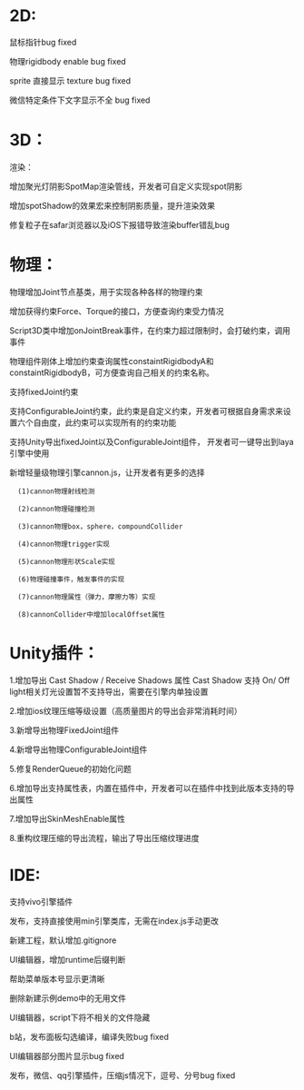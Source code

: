 # 2D:

   鼠标指针bug fixed

   物理rigidbody enable bug fixed
   
   sprite 直接显示 texture bug fixed
   
   微信特定条件下文字显示不全 bug fixed


# 3D：

   渲染：

   增加聚光灯阴影SpotMap渲染管线，开发者可自定义实现spot阴影

   增加spotShadow的效果宏来控制阴影质量，提升渲染效果

   修复粒子在safar浏览器以及iOS下报错导致渲染buffer错乱bug


# 物理：

   物理增加Joint节点基类，用于实现各种各样的物理约束
   
   增加获得约束Force、Torque的接口，方便查询约束受力情况

   Script3D类中增加onJointBreak事件，在约束力超过限制时，会打破约束，调用事件

   物理组件刚体上增加约束查询属性constaintRigidbodyA和constaintRigidbodyB，可方便查询自己相关的约束名称。

   支持fixedJoint约束

   支持ConfigurableJoint约束，此约束是自定义约束，开发者可根据自身需求来设置六个自由度，此约束可以实现所有的约束功能

   支持Unity导出fixedJoint以及ConfigurableJoint组件， 开发者可一键导出到laya引擎中使用

   新增轻量级物理引擎cannon.js，让开发者有更多的选择

      (1)cannon物理射线检测

      (2)cannon物理碰撞检测

      (3)cannon物理box，sphere，compoundCollider

      (4)cannon物理trigger实现

      (5)cannon物理形状Scale实现

      (6)物理碰撞事件，触发事件的实现

      (7)cannon物理属性（弹力，摩擦力等）实现    

      (8)cannonCollider中增加localOffset属性      

# Unity插件：

   1.增加导出 Cast Shadow / Receive Shadows 属性
      Cast Shadow 支持 On/ Off
      light相关灯光设置暂不支持导出，需要在引擎内单独设置

   2.增加ios纹理压缩等级设置（高质量图片的导出会非常消耗时间）

   3.新增导出物理FixedJoint组件

   4.新增导出物理ConfigurableJoint组件

   5.修复RenderQueue的初始化问题

   6.增加导出支持属性表，内置在插件中，开发者可以在插件中找到此版本支持的导出属性

   7.增加导出SkinMeshEnable属性

   8.重构纹理压缩的导出流程，输出了导出压缩纹理进度

# IDE:

   支持vivo引擎插件

   发布，支持直接使用min引擎类库，无需在index.js手动更改
   
   新建工程，默认增加.gitignore

   UI编辑器，增加runtime后缀判断

   帮助菜单版本号显示更清晰

   删除新建示例demo中的无用文件

   UI编辑器，script下将不相关的文件隐藏  

   b站，发布面板勾选编译，编译失败bug fixed

   UI编辑器部分图片显示bug fixed

   发布，微信、qq引擎插件，压缩js情况下，逗号、分号bug fixed
   